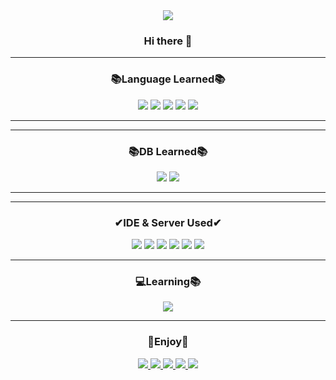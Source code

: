 <div align="center">
  <img src="https://capsule-render.vercel.app/api?type=cylinder&color=0:FFC0CB,100:FF6A89&height=100&section=header&text=yurryme&fontSize=50" />
</div>
<h3 align="center">Hi there 👋 </h3>
<hr>
<h3 align="center">📚Language Learned📚</h3>
<div align="center">
  <img src="https://img.shields.io/badge/Java-DF3A01?style=flat&logo=Java&logoColor=007396"/>
    <img src="https://img.shields.io/badge/C-A8B9CC?style=flat-square&logo=C&logoColor=white"/>
  <img src="https://img.shields.io/badge/Android-FA8258?style=flat&logo=Android&logoColor=3DDC84"/>
  <img src="https://img.shields.io/badge/Linux-F79F81?style=flat&logo=Linux&logoColor=FCC624"/>
  <img src="https://img.shields.io/badge/HTML5-F8E6E0?style=flat&logo=HTML5&logoColor=E34F26"/></br>
</div>
<hr>
<hr>
<h3 align="center">📚DB Learned📚</h3>
<div align="center">
  <img src="https://img.shields.io/badge/MySQL-FACC2E?style=flat&logo=MySQL&logoColor=4479A1"/>
  <img src="https://img.shields.io/badge/Firebase-F3E2A9?style=flat&logo=Firebase&logoColor=FFCA28"/>
</div>
<hr>
<hr>
<h3 align="center">✔IDE & Server Used✔</h3>
<div align="center">
  <img src="https://img.shields.io/badge/Eclipse IDE-FF4000?style=flat&logo=Eclipse IDE&logoColor=2C2255"/>
  <img src="https://img.shields.io/badge/Visual Studio-FE642E?style=flat&logo=Visual Studio&logoColor=5C2D91"/>
  <img src="https://img.shields.io/badge/Jupyter-F5BCA9?style=flat&logo=Jupyter&logoColor=F37626"/>
  <img src="https://img.shields.io/badge/Google Colab-F6D8CE?style=flat&logo=Google Colab&logoColor=F9AB00"/>
  <img src="https://img.shields.io/badge/Apache Tomcat-F7D358?style=flat&logo=Apache Tomcat&logoColor=F8DC75"/>
  <img src="https://img.shields.io/badge/OpenGL-F5DA81?style=flat&logo=OpenGL&logoColor=5586A4"/>
</div>
<hr>
<h3 align="center">💻Learning📚</h3>
<div align="center">
  <img src="https://img.shields.io/badge/Kotlin-199900?style=flat&logo=Kotlin&logoColor=7F52FF"/>
</div>
<hr>
<h3 align="center">🎈Enjoy🎈</h3>
<div align="center">
  <a href="https://github.com/HeoYurim" target="_blank"><img src="https://img.shields.io/badge/GitHub-0080FF?style=flat&logo=GitHub&logoColor=181717"/>
  <a href="https://www.instagram.com/yurryme" target="_blank"><img src="https://img.shields.io/badge/Instagram-2E9AFE?style=flat&logo=Instagram&logoColor=E4405F"/>
  <img src="https://img.shields.io/badge/WEBTOON-58ACFA?style=flat&logo=WEBTOON&logoColor=00D564"/>
  <img src="https://img.shields.io/badge/YouTube-81BEF7?style=flat&logo=YouTube&logoColor=FF0000"/>
  <img src="https://img.shields.io/badge/Duolingo-A9D0F5?style=flat&logo=Duolingo&logoColor=58CC02"/>
</div>
 
